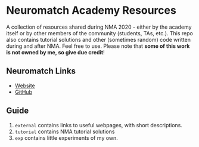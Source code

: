 # Neuromatch Academy Resources

A collection of resources shared during NMA 2020 - either by the academy itself or by other members of the community (students, TAs, etc.). This repo also contains tutorial solutions and other (sometimes random) code written during and after NMA. Feel free to use.
Please note that **some of this work is not owned by me, so give due credit**!

## Neuromatch Links
- [Website](https://neuromatchacademy.org)
- [GitHub](http://github.com/NeuromatchAcademy/course-content)

## Guide
1. ```external``` contains links to useful webpages, with short descriptions.
2. ```tutorial``` contains NMA tutorial solutions
3. ```exp``` contains little experiments of my own.

